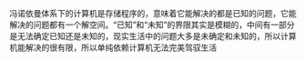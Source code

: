 

冯诺依曼体系下的计算机是存储程序的，意味着它能解决的都是已知的问题，它能解决的问题都有一个解空间。“已知”和“未知”的界限其实是模糊的，中间有一部分是无法确定已知还是未知的，现实生活中的问题大多是未确定和未知的，所以计算机能解决的很有限，所以单纯依赖计算机无法完美驾驭生活